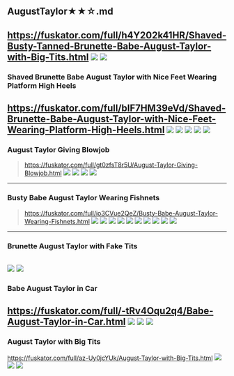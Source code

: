 ## AugustTaylor★★☆.md
###
https://fuskator.com/full/h4Y202k41HR/Shaved-Busty-Tanned-Brunette-Babe-August-Taylor-with-Big-Tits.html
![](https://i8.fuskator.com/large/h4Y202k41HR/Shaved-Busty-Tanned-Brunette-Babe-August-Taylor-with-Big-Tits-10.jpg)
![](https://i8.fuskator.com/large/h4Y202k41HR/Shaved-Busty-Tanned-Brunette-Babe-August-Taylor-with-Big-Tits-12.jpg)
---
### Shaved Brunette Babe August Taylor with Nice Feet Wearing Platform High Heels
https://fuskator.com/full/bIF7HM39eVd/Shaved-Brunette-Babe-August-Taylor-with-Nice-Feet-Wearing-Platform-High-Heels.html
![](https://i8.fuskator.com/large/bIF7HM39eVd/Shaved-Brunette-Babe-August-Taylor-with-Nice-Feet-Wearing-Platform-High-Heels-4.jpg)
![](https://i8.fuskator.com/large/bIF7HM39eVd/Shaved-Brunette-Babe-August-Taylor-with-Nice-Feet-Wearing-Platform-High-Heels-7.jpg)
![](https://i8.fuskator.com/large/bIF7HM39eVd/Shaved-Brunette-Babe-August-Taylor-with-Nice-Feet-Wearing-Platform-High-Heels-9.jpg)
![](vhttps://i8.fuskator.com/large/bIF7HM39eVd/Shaved-Brunette-Babe-August-Taylor-with-Nice-Feet-Wearing-Platform-High-Heels-11.jpg)
![](https://i8.fuskator.com/large/bIF7HM39eVd/Shaved-Brunette-Babe-August-Taylor-with-Nice-Feet-Wearing-Platform-High-Heels-21.jpg)
---
### August Taylor Giving Blowjob
>https://fuskator.com/full/gt0zfsT8r5U/August-Taylor-Giving-Blowjob.html
![](https://i9.fuskator.com/large/gt0zfsT8r5U/August-Taylor-Giving-Blowjob-1.jpg)
![](https://i9.fuskator.com/large/gt0zfsT8r5U/August-Taylor-Giving-Blowjob-4.jpg)
![](https://i9.fuskator.com/large/gt0zfsT8r5U/August-Taylor-Giving-Blowjob-6.jpg)
![](https://i9.fuskator.com/large/gt0zfsT8r5U/August-Taylor-Giving-Blowjob-11.jpg)
---
### Busty Babe August Taylor Wearing Fishnets
>https://fuskator.com/full/io3CVue2QeZ/Busty-Babe-August-Taylor-Wearing-Fishnets.html
![](https://i9.fuskator.com/large/io3CVue2QeZ/Busty-Babe-August-Taylor-Wearing-Fishnets-1.jpg)
![](https://i9.fuskator.com/large/io3CVue2QeZ/Busty-Babe-August-Taylor-Wearing-Fishnets-2.jpg)
![](https://i9.fuskator.com/large/io3CVue2QeZ/Busty-Babe-August-Taylor-Wearing-Fishnets-3.jpg)
![](https://i9.fuskator.com/large/io3CVue2QeZ/Busty-Babe-August-Taylor-Wearing-Fishnets-4.jpg)
![](https://i9.fuskator.com/large/io3CVue2QeZ/Busty-Babe-August-Taylor-Wearing-Fishnets-8.jpg)
![](https://i9.fuskator.com/large/io3CVue2QeZ/Busty-Babe-August-Taylor-Wearing-Fishnets-9.jpg)
![](https://i9.fuskator.com/large/io3CVue2QeZ/Busty-Babe-August-Taylor-Wearing-Fishnets-10.jpg)
![](https://i9.fuskator.com/large/io3CVue2QeZ/Busty-Babe-August-Taylor-Wearing-Fishnets-13.jpg)
![](https://i9.fuskator.com/large/io3CVue2QeZ/Busty-Babe-August-Taylor-Wearing-Fishnets-14.jpg)
![](https://i9.fuskator.com/large/io3CVue2QeZ/Busty-Babe-August-Taylor-Wearing-Fishnets-15.jpg)
---
### Brunette August Taylor with Fake Tits
![](https://i8.fuskator.com/large/ffZTIz9FTzl/Brunette-August-Taylor-with-Fake-Tits-11.jpg)
![](https://i8.fuskator.com/large/ffZTIz9FTzl/Brunette-August-Taylor-with-Fake-Tits-14.jpg)
---
### Babe August Taylor in Car
https://fuskator.com/full/-tRv4Oqu2q4/Babe-August-Taylor-in-Car.html
![](https://i9.fuskator.com/large/-tRv4Oqu2q4/Babe-August-Taylor-in-Car-8.jpg)
![](https://i9.fuskator.com/large/-tRv4Oqu2q4/Babe-August-Taylor-in-Car-11.jpg)
![](https://i9.fuskator.com/large/-tRv4Oqu2q4/Babe-August-Taylor-in-Car-13.jpg)
---
### August Taylor with Big Tits
https://fuskator.com/full/az-Uy0jcYUk/August-Taylor-with-Big-Tits.html
![](https://i9.fuskator.com/large/az-Uy0jcYUk/August-Taylor-with-Big-Tits-3.jpg)
![](https://i9.fuskator.com/large/az-Uy0jcYUk/August-Taylor-with-Big-Tits-5.jpg)
![](https://i9.fuskator.com/large/az-Uy0jcYUk/August-Taylor-with-Big-Tits-6.jpg)
